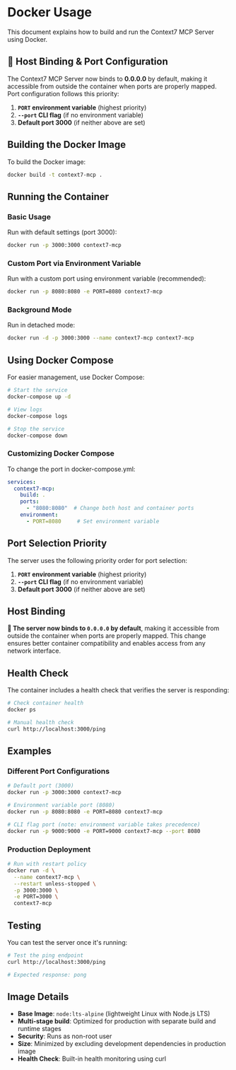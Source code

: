 # Docker Usage

This document explains how to build and run the Context7 MCP Server using Docker.

## 🔧 Host Binding & Port Configuration

The Context7 MCP Server now binds to **0.0.0.0** by default, making it accessible from outside the container when ports are properly mapped. Port configuration follows this priority:

1. **`PORT` environment variable** (highest priority)
2. **`--port` CLI flag** (if no environment variable)
3. **Default port 3000** (if neither above are set)

## Building the Docker Image

To build the Docker image:

```bash
docker build -t context7-mcp .
```

## Running the Container

### Basic Usage

Run with default settings (port 3000):

```bash
docker run -p 3000:3000 context7-mcp
```

### Custom Port via Environment Variable

Run with a custom port using environment variable (recommended):

```bash
docker run -p 8080:8080 -e PORT=8080 context7-mcp
```

### Background Mode

Run in detached mode:

```bash
docker run -d -p 3000:3000 --name context7-mcp context7-mcp
```

## Using Docker Compose

For easier management, use Docker Compose:

```bash
# Start the service
docker-compose up -d

# View logs
docker-compose logs

# Stop the service
docker-compose down
```

### Customizing Docker Compose

To change the port in docker-compose.yml:

```yaml
services:
  context7-mcp:
    build: .
    ports:
      - "8080:8080"  # Change both host and container ports
    environment:
      - PORT=8080     # Set environment variable
```

## Port Selection Priority

The server uses the following priority order for port selection:

1. **`PORT` environment variable** (highest priority)
2. **`--port` CLI flag** (if no environment variable)
3. **Default port 3000** (if neither above are set)

## Host Binding

**🔧 The server now binds to `0.0.0.0` by default**, making it accessible from outside the container when ports are properly mapped. This change ensures better container compatibility and enables access from any network interface.

## Health Check

The container includes a health check that verifies the server is responding:

```bash
# Check container health
docker ps

# Manual health check
curl http://localhost:3000/ping
```

## Examples

### Different Port Configurations

```bash
# Default port (3000)
docker run -p 3000:3000 context7-mcp

# Environment variable port (8080)
docker run -p 8080:8080 -e PORT=8080 context7-mcp

# CLI flag port (note: environment variable takes precedence)
docker run -p 9000:9000 -e PORT=9000 context7-mcp --port 8080
```

### Production Deployment

```bash
# Run with restart policy
docker run -d \
  --name context7-mcp \
  --restart unless-stopped \
  -p 3000:3000 \
  -e PORT=3000 \
  context7-mcp
```

## Testing

You can test the server once it's running:

```bash
# Test the ping endpoint
curl http://localhost:3000/ping

# Expected response: pong
```

## Image Details

- **Base Image**: `node:lts-alpine` (lightweight Linux with Node.js LTS)
- **Multi-stage build**: Optimized for production with separate build and runtime stages
- **Security**: Runs as non-root user
- **Size**: Minimized by excluding development dependencies in production image
- **Health Check**: Built-in health monitoring using curl
